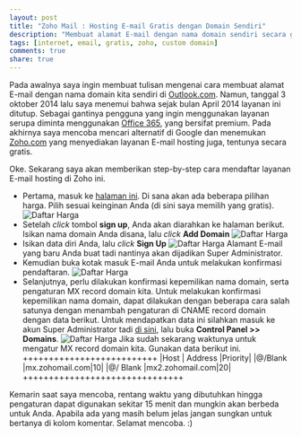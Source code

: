 ```yaml
---
layout: post
title: "Zoho Mail : Hosting E-mail Gratis dengan Domain Sendiri"
description: "Membuat alamat E-mail dengan nama domain sendiri secara gratis menggunakan layanan Zoho mail."
tags: [internet, email, gratis, zoho, custom domain]
comments: true
share: true
---
```


Pada awalnya saya ingin membuat tulisan mengenai cara membuat alamat E-mail dengan nama domain kita sendiri di [Outlook.com](http://domains.live.com). Namun, tanggal 3 oktober 2014 lalu saya menemui bahwa sejak bulan April 2014 layanan ini ditutup. Sebagai gantinya pengguna yang ingin menggunakan layanan serupa diminta menggunakan [Office 365](http://http://en.wikipedia.org/wiki/Office_365), yang bersifat premium. Pada akhirnya saya mencoba mencari alternatif di Google dan menemukan [Zoho.com](https://www.zoho.com/company.html) yang menyediakan layanan E-mail hosting juga, tentunya secara gratis.

Oke. Sekarang saya akan memberikan step-by-step cara mendaftar layanan E-mail hosting di Zoho ini.

* Pertama, masuk ke [halaman ini](https://www.zoho.com/mail/zohomail-pricing.html). Di sana akan ada beberapa pilihan harga. Pilih sesuai keinginan Anda (di sini saya memilih yang gratis).
![Daftar Harga]({{site.url}}/images/post/zohomail-1.png)
* Setelah _click_ tombol __sign up__, Anda akan diarahkan ke halaman berikut. Isikan nama domain Anda disana, lalu _click_ __Add Domain__
 ![Daftar Harga]({{site.url}}/images/post/zohomail-2.png)
* Isikan data diri Anda, lalu _click_ __Sign Up__
 ![Daftar Harga]({{site.url}}/images/post/zohomail-3.png)
 Alamant E-mail yang baru Anda buat tadi nantinya akan dijadikan Super Administrator.
* Kemudian buka kotak masuk E-mail Anda untuk melakukan konfirmasi pendaftaran.
![Daftar Harga]({{site.url}}/images/post/zohomail-4.png)
* Selanjutnya, perlu dilakukan konfirmasi kepemilikan nama domain, serta pengaturan MX record domain kita. Untuk melakukan konfirmasi kepemilikan nama domain, dapat dilakukan dengan beberapa cara salah satunya dengan menambah pengaturan di CNAME record domain dengan data berikut. Untuk mendapatkan data ini silahkan masuk ke akun Super Administrator tadi [di sini](http://zoho.com/mail), lalu buka __Control Panel >> Domains__.
![Daftar Harga]({{site.url}}/images/post/zohomail-5.png)
Jika sudah sekarang waktunya untuk mengatur MX record domain kita. Gunakan data berikut ini.
++++++++++++++++++++++++++
|Host | Address |Priority|
|@/Blank |mx.zohomail.com|10|
|@/ Blank |mx2.zohomail.com|20|
+++++++++++++++++++++++++++++++

Kemarin saat saya mencoba, rentang waktu yang dibutuhkan hingga pengaturan dapat digunakan sekitar 15 menit dan mungkin akan berbeda untuk Anda. 
Apabila ada yang masih belum jelas jangan sungkan untuk bertanya di kolom komentar. Selamat mencoba. :)

